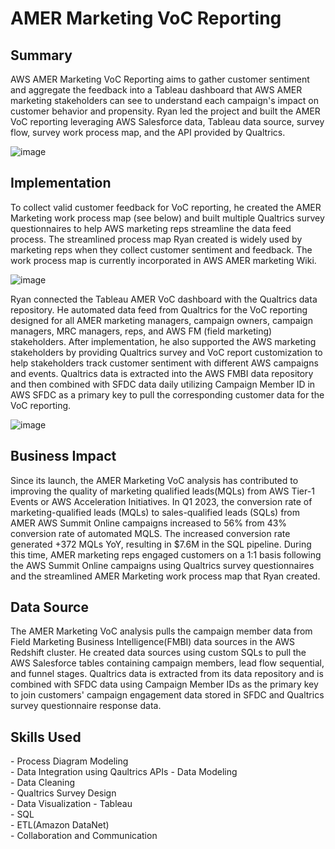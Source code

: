 <!-- Title -->
<h1 align="left">AMER Marketing VoC Reporting </h1>


<h2 align="left">Summary </h2>

AWS AMER Marketing VoC Reporting aims to gather customer sentiment and aggregate the feedback into a Tableau dashboard that AWS AMER marketing stakeholders can see to understand each campaign's impact on customer behavior and propensity. Ryan led the project and built the AMER VoC reporting leveraging AWS Salesforce data, Tableau data source, survey flow, survey work process map, and the API provided by Qualtrics.  

![image](https://github.com/ryavse11/ryan_choi_portfolio/assets/151677676/038a606f-566c-48f2-bdd6-aebd1e64c4ca)


<h2 align="left">Implementation </h2>

To collect valid customer feedback for VoC reporting, he created the AMER Marketing work process map (see below) and built multiple Qualtrics survey questionnaires to help AWS marketing reps streamline the data feed process. The streamlined process map Ryan created is widely used by marketing reps when they collect customer sentiment and feedback. The work process map is currently incorporated in AWS AMER marketing Wiki. 

![image](https://github.com/ryavse11/ryan_choi_portfolio/assets/151677676/fc50e593-1019-4c86-8d4f-a8650ceda0c8)

Ryan connected the Tableau AMER VoC dashboard with the Qualtrics data repository. He automated data feed from Qualtrics for the VoC reporting designed for all AMER marketing managers, campaign owners, campaign managers, MRC managers, reps, and AWS FM (field marketing) stakeholders. After implementation, he also supported the AWS marketing stakeholders by providing Qualtrics survey and VoC report customization to help stakeholders track customer sentiment with different AWS campaigns and events. Qualtrics data is extracted into the AWS FMBI data repository and then combined with SFDC data daily utilizing Campaign Member ID in AWS SFDC as a primary key to pull the corresponding customer data for the VoC reporting. 

![image](https://github.com/ryavse11/ryan_choi_portfolio/assets/151677676/9742c9f2-f366-4c03-87fc-1fbde3d30adb)


<h2 align="left">Business Impact </h2>

Since its launch, the AMER Marketing VoC analysis has contributed to improving the quality of marketing qualified leads(MQLs) from AWS Tier-1 Events or AWS Acceleration Initiatives. In Q1 2023, the conversion rate of marketing-qualified leads (MQLs) to sales-qualified leads (SQLs) from AMER AWS Summit Online campaigns increased to 56% from 43% conversion rate of automated MQLS. The increased conversion rate generated +372 MQLs YoY, resulting in $7.6M in the SQL pipeline. During this time, AMER marketing reps engaged customers on a 1:1 basis following the AWS Summit Online campaigns using Qualtrics survey questionnaires and the streamlined AMER Marketing work process map that Ryan created. 

<h2 align="left">Data Source </h2>

The AMER Marketing VoC analysis pulls the campaign member data from Field Marketing Business Intelligence(FMBI) data sources in the AWS Redshift cluster. He created data sources using custom SQLs to pull the AWS Salesforce tables containing campaign members, lead flow sequential, and funnel stages. Qualtrics data is extracted from its data repository and is combined with SFDC data using Campaign Member IDs as the primary key to join customers' campaign engagement data stored in SFDC and Qualtrics survey questionnaire response data. 


<h2 align="left">Skills Used </h2>
- Process Diagram Modeling <br>
- Data Integration using Qaultrics APIs
- Data Modeling  <br>
- Data Cleaning <br>
- Qualtrics Survey Design <br>
- Data Visualization - Tableau <br>
- SQL <br>
- ETL(Amazon DataNet)<br>
- Collaboration and Communication

